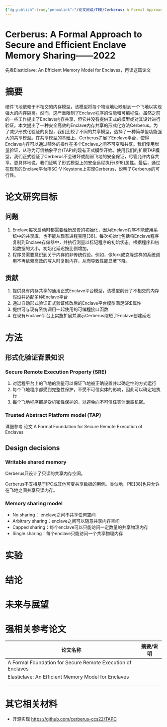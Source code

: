 ```yaml
---
{"dg-publish":true,"permalink":"/论文阅读/TEE/Cerberus: A Formal Approach to Secure and Efficient Enclave Memory Sharing——2022/","dgPassFrontmatter":true}
---
```



# Cerberus: A Formal Approach to Secure and Efficient Enclave Memory Sharing——2022

先看Elasticlave: An Efficient Memory Model for Enclaves，再读这篇论文

# **摘要**

硬件飞地依赖于不相交的内存模型，该模型将每个物理地址映射到一个飞地以实现强大的内存隔离。然而，这严重限制了Enclave程序的性能和可编程性。虽然之前的一些工作提出了Enclave内存共享，但它并没有提供正式的模型或对其设计进行验证。本文提出了一种安全高效的Enclave内存共享的形式化方法Cerberus。为了减少形式化验证的负担，我们比较了不同的共享模型，选择了一种简单但功能强大的共享模型。在共享模型的基础上，Cerberus扩展了Enclave平台，使得Enclave内存可以通过额外的操作在多个Enclave之间不可变和共享。我们使用增量验证，从称为可信抽象平台(TAP)的现有正式模型开始。使用我们的扩展TAP模型，我们正式验证了Cerberus不会破坏或削弱飞地的安全保证，尽管允许内存共享。更具体地说，我们证明了形式模型上的安全远程执行(SRE)属性。最后，通过在现有的Enclave平台RISC-V Keystone上实现Cerberus，说明了Cerberus的可行性。

# **论文研究目标**

## **问题**

1. Enclave每次启动时都需要经历昂贵的初始化，因为Enclave程序不能使用系统中的共享库，也不能从现有进程克隆[38]。每次初始化包括将Enclave程序复制到Enclave存储器中，并执行测量以标记程序的初始状态。根据程序和初始数据的大小，初始化延迟按比例增加。
1. 程序员需要意识到关于内存的非传统假设。例如，像fork或克隆这样的系统调用不再依赖高效的写入时复制内存，从而导致性能显著下降。



## 贡献

1. 提供具有内存共享的通用正式Enclave平台模型，该模型削弱了不相交的内存假设并适配多种Enclave平台
1. 通过自动形式验证正式验证修改后的Enclave平台模型满足SRE属性
1. 提供可与现有系统调用一起使用的可编程接口函数
1. 在现有Enclave平台上实施扩展并演示Cerberus缩短了Enclave创建延迟

# **方法**

## 形式化验证背景知识

### Secure Remote Execution Property (SRE)

1. 对远程平台上的飞地的测量可以保证飞地被正确设置并以确定性的方式运行
1. 每个飞地程序都受到完整性保护，不受不可信实体的影响，因此可以确定地执行
1. 每个飞地程序都是受机密性保护的，以避免向不可信任实体泄露机密。

### Trusted Abstract Platform model (TAP)

详细参考 论文 A Formal Foundation for Secure Remote Execution of Enclaves

## Design decisions

### Writable shared memory

Cerberus只设计了只读的共享内存空间。

Cerberus不支持基于IPC或其他可变共享数据的用例。类似地，PIE[38]也只允许在飞地之间共享只读内存。

### Memory sharing model

* No sharing： enclave之间不共享任何空间
* Arbitrary sharing：enclave之间可以随意共享内存空间
* Capped sharing：每个enclave可以只能访问一定数量的共享物理内存
* Single sharing：每个enclave只能访问一个共享物理内存

# **实验**

# **结论**

# **未来与展望**

# **强相关参考论文**

|论文名称 |摘要/说明 |
|---|---|
|A Formal Foundation for Secure Remote Execution of Enclaves | |
|Elasticlave: An Efficient Memory Model for Enclaves | |
| | |
| | |
# 其它相关材料

* 开源实现 https://github.com/cerberus-ccs22/TAPC
